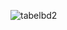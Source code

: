 ![tabelbd2](https://user-images.githubusercontent.com/21260765/140062582-0be027e8-2850-4958-bcad-c5f515b41b99.png)
